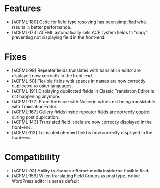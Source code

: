 # Features
* [ACFML-180] Code for field type resolving has been simplified what results in better performance.
* [ACFML-173] ACFML automatically sets ACF system fields to "copy" preventing not displaying field in the front-end.

# Fixes
* [ACFML-99] Repeater fields translated with translation editor are displayed now correctly in the front-end.
* [ACFML-50] Flexible fields with spaces in names are now correctly duplicated to other languages.
* [ACFML-191] Displaying duplicated fields in Classic Translation Editor is not happening anymore.
* [ACFML-177] Fixed the issue with Numeric values not being translatable with Translation Editor.
* [ACFML-167] Gallery fields inside repeater fields are correctly copied during post duplication.
* [ACFML-143] Translated field labels are now correctly displayed in the front-end.
* [ACFML-113] Translated oEmbed field is now correctly displayed in the front-end.

# Compatibility
* [ACFML-93] Ability to choose different media inside the flexible field.
* [ACFML-159] When translating Field Groups as post type, native WordPress editor is set as default